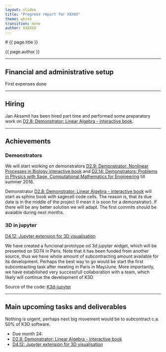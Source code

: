 ```yaml
---
layout: slides
title: "Progress report for XXXXX"
theme: white
transition: none
author: XXXXXX
---
```


<section data-markdown data-separator="^---\n" data-separator-vertical="^--\n">
# {{ page.title }}

{{ page.author }}

---

## Financial and administrative setup

First expenses done

---

## Hiring

Jan Aksamit has been hired part time and performed some preparatory work on [D2.8: Demonstrator: Linear Algebra - interactive book](https://github.com/OpenDreamKit/OpenDreamKit/issues/48). 

---

## Achievements

### Demonstrators

We will start working on demonstrators [D2.9: Demonstrator: Nonlinear Processes in Biology interactive book](https://github.com/OpenDreamKit/OpenDreamKit/issues/49) and [D2.14: Demonstrators: Problems in Physics with Sage, Computational Mathematics for Engineering](https://github.com/OpenDreamKit/OpenDreamKit/issues/39)  till summer 2016. 

Demonstrator [D2.8: Demonstrator: Linear Algebra - interactive book](https://github.com/OpenDreamKit/OpenDreamKit/issues/48) will start as sphinx  book with sagecell code cells. The reason is, that its due date is in the middle of the project (I mean it is soon for a demonstrator). If there will be any better solution we will adapt.  The first commits should be avaiable during next months.

### 3D in jupyter

[D4.12: Jupyter extension for 3D visualisation](https://github.com/OpenDreamKit/OpenDreamKit/issues/86)

We have created a funcional prototype od 3d jupyter widget, which will be presented on SD74 in Paris. 
Note that it has been funded from another source, thus we have whole amount of subcontracting amount available for its development. Perhaps the best way to go would be start the first subcontracting task after meeting in Paris in May/June. 
More importantly, we have estabilished very successfull collaboration with a team, which likely will continue the development of K3D

Source of the code: [K3d-jupyter](https://github.com/K3D-tools/K3D-jupyter)

---

## Main upcoming tasks and deliverables

Nothing is urgent, perhaps next big movement would be to subcontract c.a. 50% of  K3D software.

-    Due month 24:
  - [D2.8: Demonstrator: Linear Algebra - interactive book](https://github.com/OpenDreamKit/OpenDreamKit/issues/48)
  - [D4.12: Jupyter extension for 3D visualisation](https://github.com/OpenDreamKit/OpenDreamKit/issues/86)

</section>
